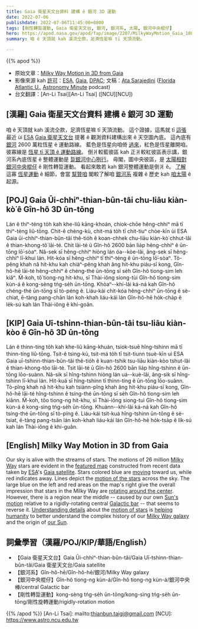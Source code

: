 ```yaml
---
title: Gaia 衛星天文台資料 建構 ê 銀河 3D 運動
date: 2022-07-06
publishdate: 2022-07-06T11:45:00+0800
tags: [剛性轉踅運動, Gaia 衛星天文台, 銀河, 銀河系, 太陽, 銀河中央棍仔]
hero: https://apod.nasa.gov/apod/fap/image/2207/MilkyWayMotion_Gaia_1080.jpg
summary: 咱 ê 天頂就 kah 溪流仝款，足濟恆星嘛 tī 天頂流動。

---
```


{{% apod %}}

- 原始文章：[Milky Way Motion in 3D from Gaia](https://apod.nasa.gov/apod/ap220706.html)
- 影像來源 kah [許可](https://www.esa.int/ESA_Multimedia/Terms_and_Conditions)：[ESA](https://www.esa.int/), [Gaia](https://sci.esa.int/web/gaia), [DPAC](https://www.cosmos.esa.int/web/gaia/dpac/consortium); 文稿：[Ata Sarajedini](https://www.fau.edu/diversity-platform/about/sarajedini/) ([Florida Atlantic U.](https://www.physics.fau.edu/), [Astronomy Minute](https://open.spotify.com/show/3FD3BcXyAmVwyEqjb0tqHs) podcast)
- 台文翻譯：[An-Li Tsai][An-Li Tsai] ([NCU][NCU])

## [漢羅] Gaia 衛星天文台資料 建構 ê 銀河 3D 運動
咱 ê 天頂就 kah 溪流仝款，足濟恆星嘛 tī 天頂流動。
這个證據，這馬就 tī [這張][featured map] 最近 ùi [ESA][ESA] [Gaia 衛星天文台][Gaia satellite] 提著 ê 觀測資料建構出來 ê 天空圖內底。
這內底有 [銀河][Milky Way] 2600 萬粒恆星 ê 運動路線。
藍色是恆星向咱倚 [過來][moving]，紅色是恆星離開咱。
彼寡線是 [恆星 tī 天頂 ê 運動路線][motion of the stars]。
倒爿較藍彼區 kah 正爿較紅彼區表示講，銀河系內底恆星 ê 整體運動是 [踅銀河中心咧行][rotating around the center]。
毋閣，圖中央彼區，是 [太陽相對][Sun's motion] [銀河中央棍仔][Galactic bar] ê 剛性轉踅運動。
看起來敢若 kah 銀河整體運動是倒爿 ê。
[了解][Understanding details] 這寡 [恆星運動][motion of stars] ê 細節，會當 [幫贊咱][helping humanity] 閣較了解咱 [銀河系][Milky Way galaxy] 複雜 ê 歷史 kah [咱太陽][our Sun] ê 起源。



## [POJ] Gaia Ūi-chhiⁿ-thian-bûn-tâi chu-liāu kiàn-kò͘ ê Gîn-hô 3D ūn-tōng
Lán ê thiⁿ-téng to̍h kah khe-liû kāng-khoán, chiok-chōe hêng-chhiⁿ mā tī thiⁿ-téng liû-tōng.
Chit-ê chèng-kù, chit-má to̍h tī chit-tiuⁿ chòe-kīn ùi ESA Gaia ūi-chhiⁿ-thian-bûn-tâi thê-tio̍h ê koan-chhek chu-liāu kiàn-kò͘ chhut-lâi ê thian-khong-tô͘ lāi-té.
Chit lāi-té ū Gîn-hô 2600 bān lia̍p hêng-chhiⁿ ê ūn-tōng lō͘-sòaⁿ.
Nâ-sek sī hêng-chhiⁿ hiòng lán óa--kòe-lâi, âng-sek sī hêng-chhiⁿ lī-khui lán.
Hit-kóa sī hêng-chhiⁿ tī thiⁿ-téng ê ūn-tōng lō͘-sòaⁿ.
Tò-pêng khah nâ hit-khu kah chiàⁿ-pêng khah âng hit-khu piáu-sī kong, Gîn-hô-hē lāi-té hêng-chhiⁿ ê chéng-thé ūn-tōng sī se̍h Gîn-hô tiong-sim leh kiâⁿ.
M̄-koh, tô͘ tiong-ng hit-khu, sī Thài-iông siong-tùi Gîn-hô tiong-sim kùn-á ê kong-sèng tńg-se̍h ūn-tōng.
Khòaⁿ--khí-lâi ká-ná kah Gîn-hô chéng-thé ūn-tōng sī tò-péng ê.
Liáu-kái chit-kóa hêng-chhiⁿ ūn-tōng ê sè-chiat, ē-tàng pang-chān lán koh-khah liáu-kái lán Gîn-hô-hē ho̍k-cha̍p ê le̍k-sú kah lán Thài-iông ê khí-goân.

## [KIP] Gaia Uī-tshinn-thian-bûn-tâi tsu-liāu kiàn-kòo ê Gîn-hô 3D ūn-tōng
Lán ê thinn-tíng to̍h kah khe-liû kāng-khuán, tsiok-tsuē hîng-tshinn mā tī thinn-tíng liû-tōng.
Tsit-ê tsìng-kù, tsit-má to̍h tī tsit-tiunn tsuè-kīn uì ESA Gaia uī-tshinn-thian-bûn-tâi thê-tio̍h ê kuan-tshik tsu-liāu kiàn-kòo tshut-lâi ê thian-khong-tôo lāi-té.
Tsit lāi-té ū Gîn-hô 2600 bān lia̍p hîng-tshinn ê ūn-tōng lōo-suànn.
Nâ-sik sī hîng-tshinn hiòng lán uá--kuè-lâi, âng-sik sī hîng-tshinn lī-khui lán.
Hit-kuá sī hîng-tshinn tī thinn-tíng ê ūn-tōng lōo-suànn.
Tò-pîng khah nâ hit-khu kah tsiànn-pîng khah âng hit-khu piáu-sī kong, Gîn-hô-hē lāi-té hîng-tshinn ê tsíng-thé ūn-tōng sī se̍h Gîn-hô tiong-sim leh kiânn.
M̄-koh, tôo tiong-ng hit-khu, sī Thài-iông siong-tuì Gîn-hô tiong-sim kùn-á ê kong-sìng tńg-se̍h ūn-tōng.
Khuànn--khí-lâi ká-ná kah Gîn-hô tsíng-thé ūn-tōng sī tò-píng ê.
Liáu-kái tsit-kuá hîng-tshinn ūn-tōng ê sè-tsiat, ē-tàng pang-tsān lán koh-khah liáu-kái lán Gîn-hô-hē ho̍k-tsa̍p ê li̍k-sú kah lán Thài-iông ê khí-guân.


## [English] Milky Way Motion in 3D from Gaia

Our sky is alive with the streams of stars.
The motions of 26 million [Milky Way][Milky Way] stars are evident in the [featured map][featured map] constructed from recent data taken by [ESA][ESA]'s [Gaia satellite][Gaia satellite].
Stars colored blue are [moving][moving] toward us, while red indicates away.
Lines depict the [motion of the stars][motion of the stars] across the sky.
The large blue on the left and red areas on the map's right give the overall impression that stars in the Milky Way are [rotating around the center][rotating around the center].
However, there is a region near the middle -- caused by our own [Sun's motion][Sun's motion] relative to a rigidly-rotating central [Galactic bar][Galactic bar] -- that seems to reverse it.
[Understanding details][Understanding details] about the [motion of stars][motion of stars] is [helping humanity][helping humanity] to better understand the complex history of our [Milky Way galaxy][Milky Way galaxy] and the origin of [our Sun][our Sun].

## 詞彙學習（漢羅/POJ/KIP/華語/English）
- 【Gaia 衛星天文台】Gaia Ūi-chhiⁿ-thian-bûn-tâi/Gaia Uī-tshinn-thian-bûn-tâi/Gaia 衛星天文台/Gaia satellite
- 【銀河系】Gîn-hô-hē/Gîn-hô-hē/銀河/Milky Way galaxy
- 【銀河中央棍仔】Gîn-hô tiong-ng kùn-á/Gîn-hô tiong-ng kùn-á/銀河中央棒/central Galactic bar
- 【剛性轉踅運動】kong-sèng tńg-se̍h ūn-tōng/kong-sìng tńg-se̍h ūn-tōng/剛性旋轉運動/rigidly-rotation motion


{{% /apod %}}
[An-Li Tsai]: mailto:thianbun.taigi@gmail.com
[NCU]: https://www.astro.ncu.edu.tw

[copyright]: https://apod.nasa.gov/apod/fap/lib/about_apod.html#srapply

[Milky Way]:https://open.spotify.com/episode/3Tt2UH0yDcULzeIXmUJeOQ
[featured map]:https://www.esa.int/ESA_Multimedia/Images/2022/06/Gaia_s_Milky_Way_in_motion_3D
[ESA]:https://www.esa.int/
[Gaia satellite]:https://ras.ac.uk/news-and-press/news/new-gaia-data-reveals-secrets-universe-0
[moving]:https://open.spotify.com/episode/5cXk1wfFRlPTXsGnVj8wYR
[motion of the stars]:https://open.spotify.com/episode/1CdS8mAzHMGdys1xjUtgOm
[rotating around the center]:http://www.astro.wisc.edu/~stantzos/index.html
[Sun's motion]:https://apod.nasa.gov/apod/ap100829.html
[Galactic bar]:https://apod.nasa.gov/apod/ap200611.html
[Understanding details]:https://cdn.pixabay.com/photo/2019/09/04/08/24/cat-4451003_1280.jpg
[motion of stars]:https://ui.adsabs.harvard.edu/abs/2022AAS...24021601K/abstract
[helping humanity]:https://open.spotify.com/episode/399Iy3Sxvh0uoEATyHKjbZ
[Milky Way galaxy]:http://www.atlasoftheuniverse.com/galaxy.html
[our Sun]:https://spaceplace.nasa.gov/menu/sun/
